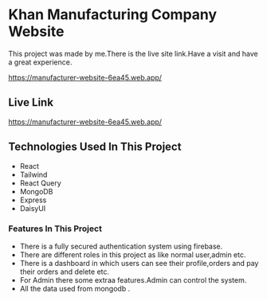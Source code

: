# Khan Manufacturing Company Website

This project was made by me.There is the live site link.Have a visit and have a great experience.

https://manufacturer-website-6ea45.web.app/

## Live Link 
https://manufacturer-website-6ea45.web.app/

## Technologies Used In This Project

-  React
-  Tailwind
-  React Query
-  MongoDB
-  Express
-  DaisyUI

### Features In This Project

-  There is a fully secured authentication system using firebase.
-  There are different roles in this project as like normal user,admin etc.
-  There is a dashboard in which users can see their profile,orders and pay their orders and delete etc.
-  For Admin there some extraa features.Admin can control the system.
-  All the data used from mongodb .

